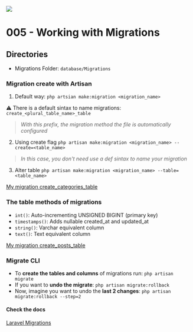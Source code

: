 ![](https://camo.githubusercontent.com/c4b3056564d4d97f40afa08cffefa26c2a695316/68747470733a2f2f7265732e636c6f7564696e6172792e636f6d2f6474666276766b79702f696d6167652f75706c6f61642f76313536363333313337372f6c61726176656c2d6c6f676f6c6f636b75702d636d796b2d7265642e737667)

# 005 - Working with Migrations

## Directories
 
 * Migrations Folder: ```database/Migrations```

### Migration create with Artisan

1. Default way:
```php artsian make:migration <migration_name>```

:warning: There is a default sintax to name migrations: ```create_<plural_table_name>_table```
> *With this prefix, the migration method the file is automatically configured*

2. Using create flag
```php artisan make:migration <migration_name> --create=<table_name>```

> *In this case, you don't need use a def sintax to name your migration*

3. Alter table
```php artisan make:migration <migration_name> --table=<table_name>```

[My migration create_categories_table](https://github.com/g4br-4d3v/laravel-study/blob/master/005/database/migrations/2020_03_18_200602_create_categories_table.php)

### The table methods of migrations

* ```int()```: Auto-incrementing UNSIGNED BIGINT (primary key)
* ```timestamps()```: Adds nullable created_at and updated_at
* ```string()```: Varchar equivalent column
* ```text()```: Text equivalent column

[My migration create_posts_table](https://github.com/g4br-4d3v/laravel-study/blob/master/005/database/migrations/2020_03_18_202211_create_posts_table.php)

### Migrate CLI

* To **create the tables and columns** of migrations run: ```php artisan migrate```
* If you want to **undo the migrate**: ```php artisan migrate:rollback```
* Now, imagine you want to undo the **last 2 changes**: ```php artisan migrate:rollback --step=2```

#### Check the docs
[Laravel Migrations](https://laravel.com/docs/7.x/migrations)
